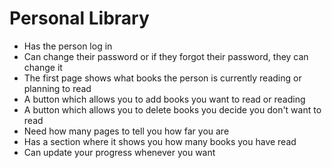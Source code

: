 # Personal Library
- Has the person log in
- Can change their password or if they forgot their password, they can change it
- The first page shows what books the person is currently reading or planning to read
- A button which allows you to add books you want to read or reading
- A button which allows you to delete books you decide you don't want to read
- Need how many pages to tell you how far you are
- Has a section where it shows you how many books you have read
- Can update your progress whenever you want